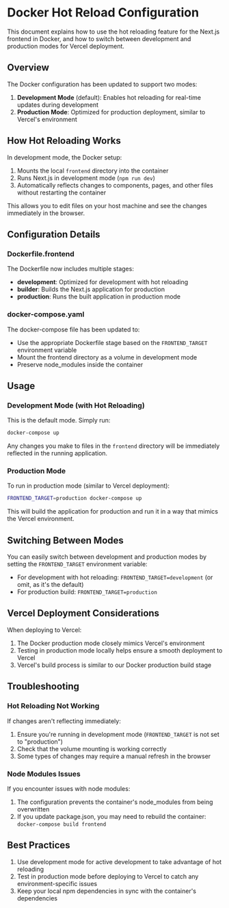# Docker Hot Reload Configuration

This document explains how to use the hot reloading feature for the Next.js frontend in Docker, and how to switch between development and production modes for Vercel deployment.

## Overview

The Docker configuration has been updated to support two modes:

1. **Development Mode** (default): Enables hot reloading for real-time updates during development
2. **Production Mode**: Optimized for production deployment, similar to Vercel's environment

## How Hot Reloading Works

In development mode, the Docker setup:

1. Mounts the local `frontend` directory into the container
2. Runs Next.js in development mode (`npm run dev`)
3. Automatically reflects changes to components, pages, and other files without restarting the container

This allows you to edit files on your host machine and see the changes immediately in the browser.

## Configuration Details

### Dockerfile.frontend

The Dockerfile now includes multiple stages:

- **development**: Optimized for development with hot reloading
- **builder**: Builds the Next.js application for production
- **production**: Runs the built application in production mode

### docker-compose.yaml

The docker-compose file has been updated to:

- Use the appropriate Dockerfile stage based on the `FRONTEND_TARGET` environment variable
- Mount the frontend directory as a volume in development mode
- Preserve node_modules inside the container

## Usage

### Development Mode (with Hot Reloading)

This is the default mode. Simply run:

```bash
docker-compose up
```

Any changes you make to files in the `frontend` directory will be immediately reflected in the running application.

### Production Mode

To run in production mode (similar to Vercel deployment):

```bash
FRONTEND_TARGET=production docker-compose up
```

This will build the application for production and run it in a way that mimics the Vercel environment.

## Switching Between Modes

You can easily switch between development and production modes by setting the `FRONTEND_TARGET` environment variable:

- For development with hot reloading: `FRONTEND_TARGET=development` (or omit, as it's the default)
- For production build: `FRONTEND_TARGET=production`

## Vercel Deployment Considerations

When deploying to Vercel:

1. The Docker production mode closely mimics Vercel's environment
2. Testing in production mode locally helps ensure a smooth deployment to Vercel
3. Vercel's build process is similar to our Docker production build stage

## Troubleshooting

### Hot Reloading Not Working

If changes aren't reflecting immediately:

1. Ensure you're running in development mode (`FRONTEND_TARGET` is not set to "production")
2. Check that the volume mounting is working correctly
3. Some types of changes may require a manual refresh in the browser

### Node Modules Issues

If you encounter issues with node modules:

1. The configuration prevents the container's node_modules from being overwritten
2. If you update package.json, you may need to rebuild the container: `docker-compose build frontend`

## Best Practices

1. Use development mode for active development to take advantage of hot reloading
2. Test in production mode before deploying to Vercel to catch any environment-specific issues
3. Keep your local npm dependencies in sync with the container's dependencies